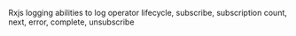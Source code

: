 Rxjs logging abilities to log operator lifecycle, subscribe, subscription count, next, error, complete, unsubscribe
